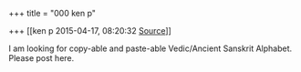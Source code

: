 +++
title = "000 ken p"

+++
[[ken p	2015-04-17, 08:20:32 [Source](https://groups.google.com/g/samskrita/c/KjSiJhpc3jE)]]



I am looking for copy-able and paste-able Vedic/Ancient Sanskrit Alphabet.  
Please post here.  
  
  

